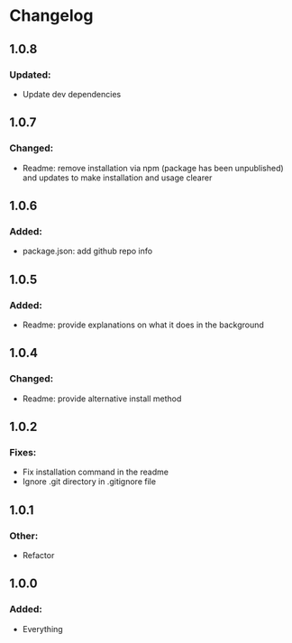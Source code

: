 # Changelog

## 1.0.8
### Updated:
- Update dev dependencies
## 1.0.7
### Changed:
- Readme: remove installation via npm (package has been unpublished) and updates to make installation and usage clearer
## 1.0.6
### Added:
- package.json: add github repo info
## 1.0.5
### Added:
- Readme: provide explanations on what it does in the background
## 1.0.4
### Changed:
- Readme: provide alternative install method
## 1.0.2
### Fixes:
- Fix installation command in the readme
- Ignore .git directory in .gitignore file
## 1.0.1
### Other:
- Refactor
## 1.0.0
### Added:
- Everything